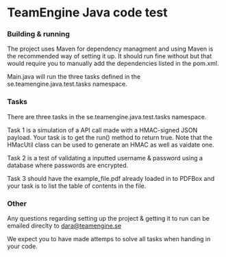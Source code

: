# TeamEngine Java code test

### Building & running
The project uses Maven for dependency managment and using Maven is the recommended way of setting it up. It should run fine without but that would require you to manually add the dependencies listed in the pom.xml.

Main.java will run the three tasks defined in the se.teamengine.java.test.tasks namespace.

### Tasks
There are three tasks in the se.teamengine.java.test.tasks namespace. 

Task 1 is a simulation of a API call made with a HMAC-signed JSON payload. Your task is to get the run() method to return true. Note that the HMacUtil class can be used to generate an HMAC as well as vaidate one.

Task 2 is a test of validating a inputted username & password using a database where passwords are encrypted. 

Task 3 should have the example_file.pdf already loaded in to PDFBox and your task is to list the table of contents in the file.


### Other
Any questions regarding setting up the project & getting it to run can be emailed direclty to dara@teamengine.se 

We expect you to have made attemps to solve all tasks when handing in your code. 
